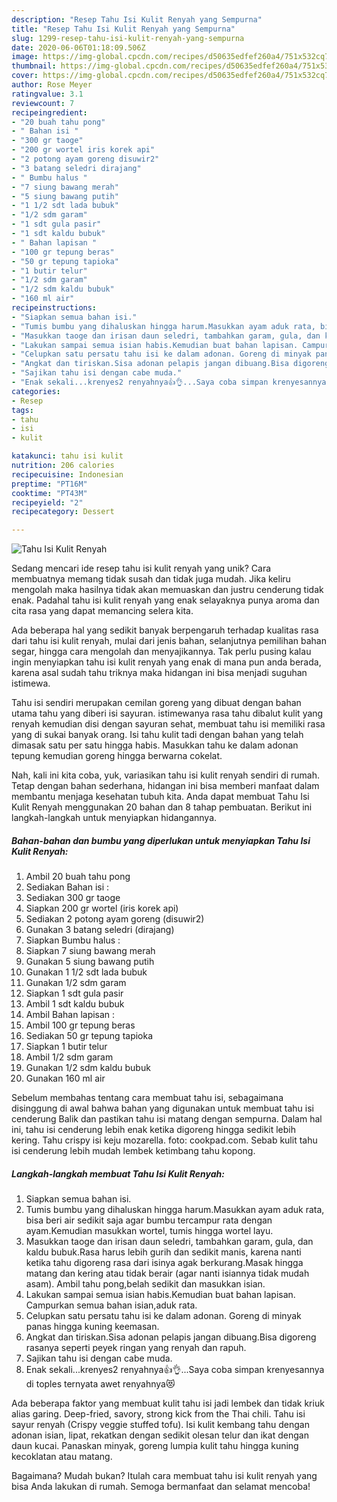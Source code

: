 ```yaml
---
description: "Resep Tahu Isi Kulit Renyah yang Sempurna"
title: "Resep Tahu Isi Kulit Renyah yang Sempurna"
slug: 1299-resep-tahu-isi-kulit-renyah-yang-sempurna
date: 2020-06-06T01:18:09.506Z
image: https://img-global.cpcdn.com/recipes/d50635edfef260a4/751x532cq70/tahu-isi-kulit-renyah-foto-resep-utama.jpg
thumbnail: https://img-global.cpcdn.com/recipes/d50635edfef260a4/751x532cq70/tahu-isi-kulit-renyah-foto-resep-utama.jpg
cover: https://img-global.cpcdn.com/recipes/d50635edfef260a4/751x532cq70/tahu-isi-kulit-renyah-foto-resep-utama.jpg
author: Rose Meyer
ratingvalue: 3.1
reviewcount: 7
recipeingredient:
- "20 buah tahu pong"
- " Bahan isi "
- "300 gr taoge"
- "200 gr wortel iris korek api"
- "2 potong ayam goreng disuwir2"
- "3 batang seledri dirajang"
- " Bumbu halus "
- "7 siung bawang merah"
- "5 siung bawang putih"
- "1 1/2 sdt lada bubuk"
- "1/2 sdm garam"
- "1 sdt gula pasir"
- "1 sdt kaldu bubuk"
- " Bahan lapisan "
- "100 gr tepung beras"
- "50 gr tepung tapioka"
- "1 butir telur"
- "1/2 sdm garam"
- "1/2 sdm kaldu bubuk"
- "160 ml air"
recipeinstructions:
- "Siapkan semua bahan isi."
- "Tumis bumbu yang dihaluskan hingga harum.Masukkan ayam aduk rata, bisa beri air sedikit saja agar bumbu tercampur rata dengan ayam.Kemudian masukkan wortel, tumis hingga wortel layu."
- "Masukkan taoge dan irisan daun seledri, tambahkan garam, gula, dan kaldu bubuk.Rasa harus lebih gurih dan sedikit manis, karena nanti ketika tahu digoreng rasa dari isinya agak berkurang.Masak hingga matang dan kering atau tidak berair (agar nanti isiannya tidak mudah asam). Ambil tahu pong,belah sedikit dan masukkan isian."
- "Lakukan sampai semua isian habis.Kemudian buat bahan lapisan. Campurkan semua bahan isian,aduk rata."
- "Celupkan satu persatu tahu isi ke dalam adonan. Goreng di minyak panas hingga kuning keemasan."
- "Angkat dan tiriskan.Sisa adonan pelapis jangan dibuang.Bisa digoreng rasanya seperti peyek ringan yang renyah dan rapuh."
- "Sajikan tahu isi dengan cabe muda."
- "Enak sekali...krenyes2 renyahnya👍👌...Saya coba simpan krenyesannya di toples ternyata awet renyahnya😻"
categories:
- Resep
tags:
- tahu
- isi
- kulit

katakunci: tahu isi kulit 
nutrition: 206 calories
recipecuisine: Indonesian
preptime: "PT16M"
cooktime: "PT43M"
recipeyield: "2"
recipecategory: Dessert

---
```



![Tahu Isi Kulit Renyah](https://img-global.cpcdn.com/recipes/d50635edfef260a4/751x532cq70/tahu-isi-kulit-renyah-foto-resep-utama.jpg)

Sedang mencari ide resep tahu isi kulit renyah yang unik? Cara membuatnya memang tidak susah dan tidak juga mudah. Jika keliru mengolah maka hasilnya tidak akan memuaskan dan justru cenderung tidak enak. Padahal tahu isi kulit renyah yang enak selayaknya punya aroma dan cita rasa yang dapat memancing selera kita.

Ada beberapa hal yang sedikit banyak berpengaruh terhadap kualitas rasa dari tahu isi kulit renyah, mulai dari jenis bahan, selanjutnya pemilihan bahan segar, hingga cara mengolah dan menyajikannya. Tak perlu pusing kalau ingin menyiapkan tahu isi kulit renyah yang enak di mana pun anda berada, karena asal sudah tahu triknya maka hidangan ini bisa menjadi suguhan istimewa.

Tahu isi sendiri merupakan cemilan goreng yang dibuat dengan bahan utama tahu yang diberi isi sayuran. istimewanya rasa tahu dibalut kulit yang renyah kemudian disi dengan sayuran sehat, membuat tahu isi memiliki rasa yang di sukai banyak orang. Isi tahu kulit tadi dengan bahan yang telah dimasak satu per satu hingga habis. Masukkan tahu ke dalam adonan tepung kemudian goreng hingga berwarna cokelat.


Nah, kali ini kita coba, yuk, variasikan tahu isi kulit renyah sendiri di rumah. Tetap dengan bahan sederhana, hidangan ini bisa memberi manfaat dalam membantu menjaga kesehatan tubuh kita. Anda dapat membuat Tahu Isi Kulit Renyah menggunakan 20 bahan dan 8 tahap pembuatan. Berikut ini langkah-langkah untuk menyiapkan hidangannya.

<!--inarticleads1-->

##### Bahan-bahan dan bumbu yang diperlukan untuk menyiapkan Tahu Isi Kulit Renyah:

1. Ambil 20 buah tahu pong
1. Sediakan  Bahan isi :
1. Sediakan 300 gr taoge
1. Siapkan 200 gr wortel (iris korek api)
1. Sediakan 2 potong ayam goreng (disuwir2)
1. Gunakan 3 batang seledri (dirajang)
1. Siapkan  Bumbu halus :
1. Siapkan 7 siung bawang merah
1. Gunakan 5 siung bawang putih
1. Gunakan 1 1/2 sdt lada bubuk
1. Gunakan 1/2 sdm garam
1. Siapkan 1 sdt gula pasir
1. Ambil 1 sdt kaldu bubuk
1. Ambil  Bahan lapisan :
1. Ambil 100 gr tepung beras
1. Sediakan 50 gr tepung tapioka
1. Siapkan 1 butir telur
1. Ambil 1/2 sdm garam
1. Gunakan 1/2 sdm kaldu bubuk
1. Gunakan 160 ml air


Sebelum membahas tentang cara membuat tahu isi, sebagaimana disinggung di awal bahwa bahan yang digunakan untuk membuat tahu isi cenderung Balik dan pastikan tahu isi matang dengan sempurna. Dalam hal ini, tahu isi cenderung lebih enak ketika digoreng hingga sedikit lebih kering. Tahu crispy isi keju mozarella. foto: cookpad.com. Sebab kulit tahu isi cenderung lebih mudah lembek ketimbang tahu kopong. 

<!--inarticleads2-->

##### Langkah-langkah membuat Tahu Isi Kulit Renyah:

1. Siapkan semua bahan isi.
1. Tumis bumbu yang dihaluskan hingga harum.Masukkan ayam aduk rata, bisa beri air sedikit saja agar bumbu tercampur rata dengan ayam.Kemudian masukkan wortel, tumis hingga wortel layu.
1. Masukkan taoge dan irisan daun seledri, tambahkan garam, gula, dan kaldu bubuk.Rasa harus lebih gurih dan sedikit manis, karena nanti ketika tahu digoreng rasa dari isinya agak berkurang.Masak hingga matang dan kering atau tidak berair (agar nanti isiannya tidak mudah asam). Ambil tahu pong,belah sedikit dan masukkan isian.
1. Lakukan sampai semua isian habis.Kemudian buat bahan lapisan. Campurkan semua bahan isian,aduk rata.
1. Celupkan satu persatu tahu isi ke dalam adonan. Goreng di minyak panas hingga kuning keemasan.
1. Angkat dan tiriskan.Sisa adonan pelapis jangan dibuang.Bisa digoreng rasanya seperti peyek ringan yang renyah dan rapuh.
1. Sajikan tahu isi dengan cabe muda.
1. Enak sekali...krenyes2 renyahnya👍👌...Saya coba simpan krenyesannya di toples ternyata awet renyahnya😻


Ada beberapa faktor yang membuat kulit tahu isi jadi lembek dan tidak kriuk alias garing. Deep-fried, savory, strong kick from the Thai chili. Tahu isi sayur renyah (Crispy veggie stuffed tofu). Isi kulit kembang tahu dengan adonan isian, lipat, rekatkan dengan sedikit olesan telur dan ikat dengan daun kucai. Panaskan minyak, goreng lumpia kulit tahu hingga kuning kecoklatan atau matang. 

Bagaimana? Mudah bukan? Itulah cara membuat tahu isi kulit renyah yang bisa Anda lakukan di rumah. Semoga bermanfaat dan selamat mencoba!
